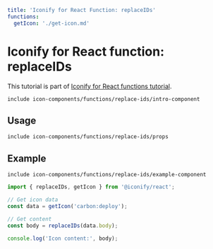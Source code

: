 ```yaml
title: 'Iconify for React Function: replaceIDs'
functions:
  getIcon: './get-icon.md'
```

# Iconify for React function: replaceIDs

This tutorial is part of [Iconify for React functions tutorial](./index.md#functions).

`include icon-components/functions/replace-ids/intro-component`

## Usage

`include icon-components/functions/replace-ids/props`

## Example

`include icon-components/functions/replace-ids/example-component`

```js
import { replaceIDs, getIcon } from '@iconify/react';

// Get icon data
const data = getIcon('carbon:deploy');

// Get content
const body = replaceIDs(data.body);

console.log('Icon content:', body);
```

